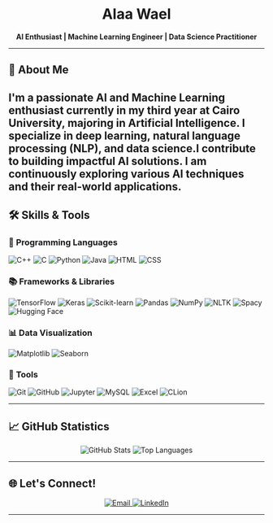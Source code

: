 <h1 align="center">Alaa Wael</h1>
<p align="center">
  <b>AI Enthusiast | Machine Learning Engineer | Data Science Practitioner</b>
</p>

---

## 🌟 About Me
I'm a passionate AI and Machine Learning enthusiast currently in my third year at Cairo University, majoring in Artificial Intelligence. I specialize in deep learning, natural language processing (NLP), and data science.I contribute to building impactful AI solutions. I am continuously exploring various AI techniques and their real-world applications.
---

## 🛠️ Skills & Tools

### 🚀 **Programming Languages**
<p>
  <img src="https://img.shields.io/badge/C%2B%2B-00599C?style=for-the-badge&logo=cplusplus&logoColor=white&labelColor=black" alt="C++">
  <img src="https://img.shields.io/badge/C-00599C?style=for-the-badge&logo=c&logoColor=white&labelColor=black" alt="C">
  <img src="https://img.shields.io/badge/Python-3776AB?style=for-the-badge&logo=python&logoColor=white&labelColor=black" alt="Python">
  <img src="https://img.shields.io/badge/Java-007396?style=for-the-badge&logo=java&logoColor=white&labelColor=black" alt="Java">
  <img src="https://img.shields.io/badge/HTML-E34F26?style=for-the-badge&logo=html5&logoColor=white&labelColor=black" alt="HTML">
  <img src="https://img.shields.io/badge/CSS-1572B6?style=for-the-badge&logo=css3&logoColor=white&labelColor=black" alt="CSS">
</p>

### 📚 **Frameworks & Libraries**
<p>
  <img src="https://img.shields.io/badge/TensorFlow-FF6F00?style=for-the-badge&logo=tensorflow&logoColor=white&labelColor=black" alt="TensorFlow">
  <img src="https://img.shields.io/badge/Keras-D00000?style=for-the-badge&logo=keras&logoColor=white&labelColor=black" alt="Keras">
  <img src="https://img.shields.io/badge/Scikit--Learn-F7931E?style=for-the-badge&logo=scikit-learn&logoColor=white&labelColor=black" alt="Scikit-learn">
  <img src="https://img.shields.io/badge/Pandas-150458?style=for-the-badge&logo=pandas&logoColor=white&labelColor=black" alt="Pandas">
  <img src="https://img.shields.io/badge/NumPy-013243?style=for-the-badge&logo=numpy&logoColor=white&labelColor=black" alt="NumPy">
  <img src="https://img.shields.io/badge/NLTK-2C7BB6?style=for-the-badge&logo=nltk&logoColor=white&labelColor=black" alt="NLTK">
  <img src="https://img.shields.io/badge/Spacy-3E6E55?style=for-the-badge&logo=spacy&logoColor=white&labelColor=black" alt="Spacy">
  <img src="https://img.shields.io/badge/HuggingFace-FF6600?style=for-the-badge&logo=huggingface&logoColor=white&labelColor=black" alt="Hugging Face">
</p>

### 📊 **Data Visualization**
<p>
  <img src="https://img.shields.io/badge/Matplotlib-11557C?style=for-the-badge&logo=matplotlib&logoColor=white&labelColor=black" alt="Matplotlib">
  <img src="https://img.shields.io/badge/Seaborn-0099CC?style=for-the-badge&logo=seaborn&logoColor=white&labelColor=black" alt="Seaborn">
</p>

### 🔧 **Tools**
<p>
  <img src="https://img.shields.io/badge/Git-F05032?style=for-the-badge&logo=git&logoColor=white&labelColor=black" alt="Git">
  <img src="https://img.shields.io/badge/GitHub-181717?style=for-the-badge&logo=github&logoColor=white&labelColor=black" alt="GitHub">
  <img src="https://img.shields.io/badge/Jupyter-F37626?style=for-the-badge&logo=jupyter&logoColor=white&labelColor=black" alt="Jupyter">
  <img src="https://img.shields.io/badge/MySQL-4479A1?style=for-the-badge&logo=mysql&logoColor=white&labelColor=black" alt="MySQL">
  <img src="https://img.shields.io/badge/Excel-217346?style=for-the-badge&logo=microsoftexcel&logoColor=white&labelColor=black" alt="Excel">
  <img src="https://img.shields.io/badge/CLion-000000?style=for-the-badge&logo=clion&logoColor=white&labelColor=black" alt="CLion">
</p>

---

## 📈 GitHub Statistics

<p align="center">
  <img src="https://github-readme-stats.vercel.app/api?username=Alaawael3&show_icons=true&theme=radical" alt="GitHub Stats" />
  <img src="https://github-readme-stats.vercel.app/api/top-langs/?username=Alaawael3&layout=compact&theme=radical" alt="Top Languages" />
</p>

---

## 🌐 Let's Connect!
<p align="center">
  <a href="mailto:alaawae1016@gmail.com">
    <img src="https://img.shields.io/badge/Email-D14836?style=for-the-badge&logo=gmail&logoColor=white" alt="Email">
  </a>
  <a href="https://www.linkedin.com/in/alaa-wael-338bb02a9/">
    <img src="https://img.shields.io/badge/LinkedIn-0077B5?style=for-the-badge&logo=linkedin&logoColor=white" alt="LinkedIn">
  </a>
</p>

---
